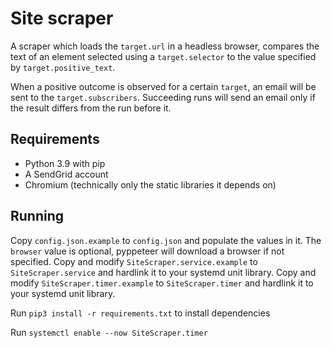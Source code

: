 # Site scraper

A scraper which loads the `target.url` in a headless browser,
compares the text of an element selected using a `target.selector`
to the value specified by `target.positive_text`.

When a positive outcome is observed for a certain `target`, an email will 
be sent to the `target.subscribers`. Succeeding runs will send an email only 
if the result differs from the run before it.

## Requirements
* Python 3.9 with pip
* A SendGrid account
* Chromium (technically only the static libraries it depends on)

## Running
Copy `config.json.example` to `config.json` and populate the values in it.
The `browser` value is optional, pyppeteer will download a browser if not 
specified. Copy and modify `SiteScraper.service.example` to `SiteScraper.service` 
and hardlink it to your systemd unit library. Copy and modify 
`SiteScraper.timer.example` to `SiteScraper.timer` and hardlink it to your 
systemd unit library. 

Run `pip3 install -r requirements.txt` to install dependencies

Run `systemctl enable --now SiteScraper.timer`